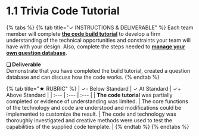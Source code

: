 # 1.1 Trivia Code Tutorial

{% tabs %}
{% tab title="✓  INSTRUCTIONS & DELIVERABLE" %}
Each team member will complete [**the code build tutorial**](https://docs.idew.org/code-trivia/code-template/template-build-tutorial) to develop a firm understanding of the technical opportunities and constraints your team will have with your design. Also, complete the steps needed to [**manage your own question database**](https://docs.idew.org/code-trivia/code-template/managing-the-question-db).

**❏ Deliverable**  
Demonstrate that you have completed the build tutorial, created a question database and can discuss how the code works.
{% endtab %}

{% tab title="★  RUBRIC" %}
| ✓-  Below Standard | ✓  At Standard | ✓+  Above Standard |
| :--- | :--- | :--- |
| **The code tutorial** was partially completed or evidence of understanding was limited. | The core functions of the technology and code are understood and modifications could be implemented to customize the result. | The code and technology was thoroughly investigated and creative methods were used to test the capabilities of the supplied code template. |
{% endtab %}
{% endtabs %}

